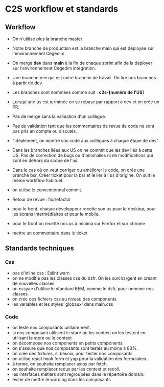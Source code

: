 # C2S workflow et standards

## Workflow

- On n'utilise plus la branche master

- Notre branche de production est la branche main qui est déployée sur l'environnement Cegedim.

- On merge **dev** dans **main** à la fin de chaque sprint afin de la deployer sur l'environnement Cegedim intégration.

- Une branche dev qui est notre branche de travail. On tire nos branches à partir de dev.

- Les branches sont nommées comme suit : **c2s-[numéro de l'US]**

- Lorsqu'une us est terminée on se rebase par rapport à dev et on crée un PR.

- Pas de merge sans la validation d'un collègue.

- Pas de validation tant que les commentaires de revue de code ne sont pas pris en compte ou discutés.

- "Idéalement, on montre son code aux collègues à chaque étape de dev".

- Dans les branches liées aux US on ne commit que les dev liés à cette US. Pas de correction de bugs ou d'anomalies ni de modifications qui sont en dehors du scope de l'us.

- Dans le cas où on veut corriger ou améliorer le code, on crée une branche bsr. Créer ticket pour la bsr et le lier à l'us d'origine. On suit le même workflow habituel.

- on utilise le conventionnal commit.

- Retour de revue : fix/refactor

- pour le front, chaque développeur recette son us pour le desktop, pour les écrans intermédiaires et pour le mobile.

- pour le front on recette nos us à minima sur Firefox et sur chrome

- mettre un commentaire dans le ticket

## Standards techniques

### Css

- pas d'inline css : Eslint warn
- on ne modifie pas les classes css du dsfr. On les surchargent en créant de nouvelles classes
- on essyae d'utilise le standard BEM, comme le dsfr, pour nommer nos classes.
- on crée des fichiers css au niveau des components.
- les variables et les styles 'globaux' dans main.css

### Code

- on teste nos composants unitairement.
- si nos composant utilisent le store ou les context on les testent en utilisant le store ou le context
- on décompose nos components en petits components.
- on s'assure que nos composants sont testés au moins à 83%.
- on crée des fixtures, si besoin, pour tester nos composants.
- on utilise react hook form et yup pour la validation des formulaires.
- à terme, on souhaite remplacer axios par fetch.
- on souhaite remplacer redux par les context et recoil.
- les interfaces métiers sont regroupées dans le répertoire domain.
- éviter de mettre le wording dans les composants

